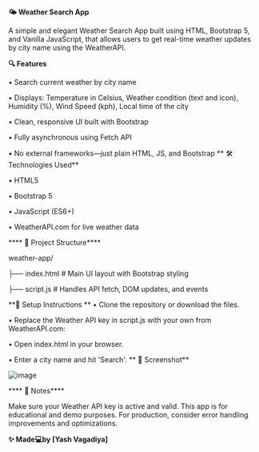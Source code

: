 **🌤️ Weather Search App**

A simple and elegant Weather Search App built using HTML, Bootstrap 5, and Vanilla JavaScript, that allows users to get real-time weather updates by city name using the WeatherAPI.

**🔍 Features**

• Search current weather by city name

• Displays: Temperature in Celsius, Weather condition (text and icon), Humidity (%), Wind Speed (kph), Local time of the city

• Clean, responsive UI built with Bootstrap

• Fully asynchronous using Fetch API

• No external frameworks—just plain HTML, JS, and Bootstrap
**
🛠️ Technologies Used**

• HTML5

• Bootstrap 5

• JavaScript (ES6+)

• WeatherAPI.com for live weather data

**** 📁 Project Structure****

weather-app/

├── index.html # Main UI layout with Bootstrap styling

├── script.js # Handles API fetch, DOM updates, and events

**🔧 Setup Instructions
**
• Clone the repository or download the files.

• Replace the Weather API key in script.js with your own from WeatherAPI.com:

• Open index.html in your browser.

• Enter a city name and hit 'Search'.
**
📸 Screenshot**

![image](https://github.com/user-attachments/assets/0eaf7fa0-912a-43dd-ba1e-67bcc01d7254)


**** 📌 Notes****

Make sure your Weather API key is active and valid. This app is for educational and demo purposes. For production, consider error handling improvements and optimizations.

**✨ Made💻by [Yash Vagadiya]**
